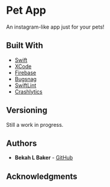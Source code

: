 # Pet App

An instagram-like app just for your pets!

## Built With

* [Swift](https://developer.apple.com/swift/) 
* [XCode](https://developer.apple.com/xcode/)
* [Firebase](https://firebase.google.com/)
* [Bugsnag](https://www.bugsnag.com/)
* [SwiftLint](https://github.com/realm/SwiftLint)
* [Crashlytics](https://fabric.io/kits/ios/crashlytics)

## Versioning

Still a work in progress.

## Authors

* **Bekah L Baker** - [GitHub](https://github.com/bekahlbaker)

## Acknowledgments
